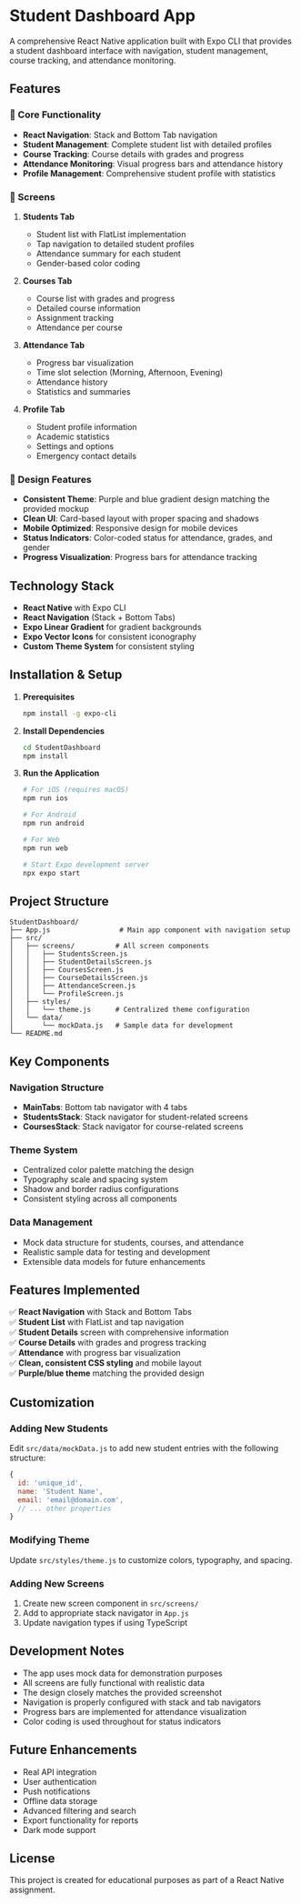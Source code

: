 # Student Dashboard App

A comprehensive React Native application built with Expo CLI that provides a student dashboard interface with navigation, student management, course tracking, and attendance monitoring.

## Features

### 🎯 Core Functionality
- **React Navigation**: Stack and Bottom Tab navigation
- **Student Management**: Complete student list with detailed profiles
- **Course Tracking**: Course details with grades and progress
- **Attendance Monitoring**: Visual progress bars and attendance history
- **Profile Management**: Comprehensive student profile with statistics

### 📱 Screens
1. **Students Tab**
   - Student list with FlatList implementation
   - Tap navigation to detailed student profiles
   - Attendance summary for each student
   - Gender-based color coding

2. **Courses Tab**
   - Course list with grades and progress
   - Detailed course information
   - Assignment tracking
   - Attendance per course

3. **Attendance Tab**
   - Progress bar visualization
   - Time slot selection (Morning, Afternoon, Evening)
   - Attendance history
   - Statistics and summaries

4. **Profile Tab**
   - Student profile information
   - Academic statistics
   - Settings and options
   - Emergency contact details

### 🎨 Design Features
- **Consistent Theme**: Purple and blue gradient design matching the provided mockup
- **Clean UI**: Card-based layout with proper spacing and shadows
- **Mobile Optimized**: Responsive design for mobile devices
- **Status Indicators**: Color-coded status for attendance, grades, and gender
- **Progress Visualization**: Progress bars for attendance tracking

## Technology Stack

- **React Native** with Expo CLI
- **React Navigation** (Stack + Bottom Tabs)
- **Expo Linear Gradient** for gradient backgrounds
- **Expo Vector Icons** for consistent iconography
- **Custom Theme System** for consistent styling

## Installation & Setup

1. **Prerequisites**
   ```bash
   npm install -g expo-cli
   ```

2. **Install Dependencies**
   ```bash
   cd StudentDashboard
   npm install
   ```

3. **Run the Application**
   ```bash
   # For iOS (requires macOS)
   npm run ios
   
   # For Android
   npm run android
   
   # For Web
   npm run web
   
   # Start Expo development server
   npx expo start
   ```

## Project Structure

```
StudentDashboard/
├── App.js                 # Main app component with navigation setup
├── src/
│   ├── screens/          # All screen components
│   │   ├── StudentsScreen.js
│   │   ├── StudentDetailsScreen.js
│   │   ├── CoursesScreen.js
│   │   ├── CourseDetailsScreen.js
│   │   ├── AttendanceScreen.js
│   │   └── ProfileScreen.js
│   ├── styles/
│   │   └── theme.js      # Centralized theme configuration
│   └── data/
│       └── mockData.js   # Sample data for development
└── README.md
```

## Key Components

### Navigation Structure
- **MainTabs**: Bottom tab navigator with 4 tabs
- **StudentsStack**: Stack navigator for student-related screens
- **CoursesStack**: Stack navigator for course-related screens

### Theme System
- Centralized color palette matching the design
- Typography scale and spacing system
- Shadow and border radius configurations
- Consistent styling across all components

### Data Management
- Mock data structure for students, courses, and attendance
- Realistic sample data for testing and development
- Extensible data models for future enhancements

## Features Implemented

✅ **React Navigation** with Stack and Bottom Tabs  
✅ **Student List** with FlatList and tap navigation  
✅ **Student Details** screen with comprehensive information  
✅ **Course Details** with grades and progress tracking  
✅ **Attendance** with progress bar visualization  
✅ **Clean, consistent CSS styling** and mobile layout  
✅ **Purple/blue theme** matching the provided design  

## Customization

### Adding New Students
Edit `src/data/mockData.js` to add new student entries with the following structure:
```javascript
{
  id: 'unique_id',
  name: 'Student Name',
  email: 'email@domain.com',
  // ... other properties
}
```

### Modifying Theme
Update `src/styles/theme.js` to customize colors, typography, and spacing.

### Adding New Screens
1. Create new screen component in `src/screens/`
2. Add to appropriate stack navigator in `App.js`
3. Update navigation types if using TypeScript

## Development Notes

- The app uses mock data for demonstration purposes
- All screens are fully functional with realistic data
- The design closely matches the provided screenshot
- Navigation is properly configured with stack and tab navigators
- Progress bars are implemented for attendance visualization
- Color coding is used throughout for status indicators

## Future Enhancements

- Real API integration
- User authentication
- Push notifications
- Offline data storage
- Advanced filtering and search
- Export functionality for reports
- Dark mode support

## License

This project is created for educational purposes as part of a React Native assignment.
